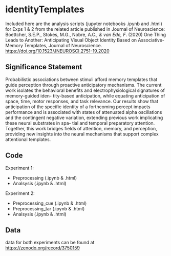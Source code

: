 # identityTemplates

Included here are the analysis scripts (jupyter notebooks .ipynb and .html) for Exps 1 & 2 from the related article published in Journal of Neuroscience:
Boettcher, S.E.P., Stokes, M.G., Nobre, A.C.*, & van Ede, F*. (2020) One Thing Leads to Another: Anticipating Visual Object   Identity Based on Associative-Memory Templates, Journal of Neuroscience. https://doi.org/10.1523/JNEUROSCI.2751-19.2020


## Significance Statement
Probabilistic associations between stimuli afford memory templates that guide perception through proactive anticipatory mechanisms. The current work isolates the behavioral benefits and electrophysiological signatures of memory-guided iden- tity-based anticipation, while equating anticipation of space, time, motor responses, and task relevance. Our results show that anticipation of the specific identity of a forthcoming percept impacts performance and is associated with states of attenuated alpha oscillations and the contingent negative variation, extending previous work implicating these neural substrates in spa- tial and temporal preparatory attention. Together, this work bridges fields of attention, memory, and perception, providing new insights into the neural mechanisms that support complex attentional templates.

## Code
Experiment 1:
* Preprocessing (.ipynb & .html)
* Analsysis (.ipynb & .html)

Experiment 2:
* Preprocessing_cue (.ipynb & .html)
* Preprocessing_tar (.ipynb & .html)
* Analsysis (.ipynb & .html)

## Data
data for both experiments can be found at https://zenodo.org/record/3750159
